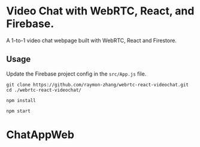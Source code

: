# Video Chat with WebRTC, React, and Firebase.

A 1-to-1 video chat webpage built with WebRTC, React and Firestore.

## Usage

Update the Firebase project config in the `src/App.js` file.

```
git clone https://github.com/raymon-zhang/webrtc-react-videochat.git
cd ./webrtc-react-videochat/

npm install

npm start
```
# ChatAppWeb
